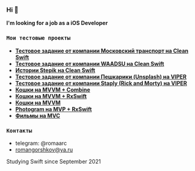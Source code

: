 ### Hi 👋 
**I'm looking for a job as a iOS Developer**

### `Мои тестовые проекты`
- **<a href="https://github.com/romaarc/TestTaskMosgorpass">Тестовое задание от компании Московский транспорт на Clean Swift</a>**
- **<a href="https://github.com/romaarc/TestTaskWaadsu">Тестовое задание от компании WAADSU на Clean Swift</a>**
- **<a href="https://github.com/romaarc/TestTaskStoriesAPI">Истории Stepik на Clean Swift</a>**
- **<a href="https://github.com/romaarc/TestTaskPeshkariki">Тестовое задание от компании Пешкарики (Unsplash) на VIPER</a>**
- **<a href="https://github.com/romaarc/TestTaskRickAndMorty">Тестовое задание от компании Staply (Rick and Morty) на VIPER</a>**
- **<a href="https://github.com/romaarc/CatsAPI_MVVM_Combine">Кошки на MVVM + Combine</a>**
- **<a href="https://github.com/romaarc/CatsAPI_MVVM_RxSwift">Кошки на MVVM + RxSwift</a>**
- **<a href="https://github.com/romaarc/CatsAPI_MVVM">Кошки на MVVM</a>**
- **<a href="https://github.com/romaarc/Photogram ">Photogram на MVP + RxSwift</a>**
- **<a href="https://github.com/romaarc/TestTaskMovies">Фильмы на MVC</a>**

### `Контакты`
- telegram: @romaarc
- romangorshkov@ya.ru

Studying Swift since September 2021
